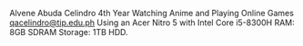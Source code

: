 Alvene Abuda Celindro
4th Year
Watching Anime and Playing Online Games
qacelindro@tip.edu.ph
Using an Acer Nitro 5 with Intel Core i5-8300H RAM: 8GB SDRAM Storage: 1TB HDD.
